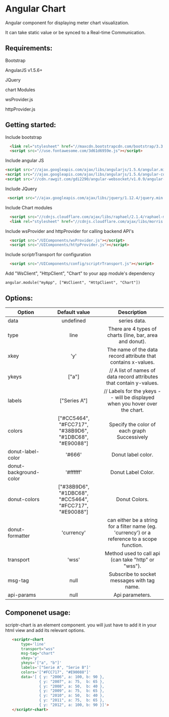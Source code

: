 # Angular Chart 
 
  Angular component for displaying meter chart visualization.
  
  It can take static value or be synced to a Real-time Communication. 

## Requirements:

  Bootstrap
  
  AngularJS v1.5.6+
  
  JQuery
  
  chart Modules
  
  wsProvider.js
  
  httpProvider.js
  
## Getting started:

  Include bootstrap
   
  ```html
    <link rel="stylesheet" href="//maxcdn.bootstrapcdn.com/bootstrap/3.3.7/css/bootstrap.min.css" integrity="sha384-BVYiiSIFeK1dGmJRAkycuHAHRg32OmUcww7on3RYdg4Va+PmSTsz/K68vbdEjh4u" crossorigin="anonymous">
    <script src="//use.fontawesome.com/3d61d6959e.js"></script>
  ```

  Include angular JS
  
  ```html
  <script src="//ajax.googleapis.com/ajax/libs/angularjs/1.5.6/angular.min.js"></script>
  <script src="//ajax.googleapis.com/ajax/libs/angularjs/1.5.6/angular-cookies.js"></script>
  <script src="//cdn.rawgit.com/gdi2290/angular-websocket/v1.0.9/angular-websocket.min.js"></script>
  ```

  Include JQuery
  
  ```html
   <script src="//ajax.googleapis.com/ajax/libs/jquery/1.12.4/jquery.min.js"></script>
  ```

  Include Chart modules
   
  ```html
    <script src="//cdnjs.cloudflare.com/ajax/libs/raphael/2.1.4/raphael-min.js"></script>
    <link rel="stylesheet" href="//cdnjs.cloudflare.com/ajax/libs/morris.js/0.5.1/morris.css">
  ```

  Include wsProvider and httpProvider for calling backend API's
  
  ```html
    <script src="/UIComponents/wsProvider.js"></script>
    <script src="/UIComponents/httpProvider.js"></script>
  ```
  
  Include scriptrTransport for configuration
  
  ```html
    <script src="/UIComponents/config/scriptrTransport.js"></script>
  ```
  
  Add "WsClient", "HttpClient", "Chart" to your app module's dependency
  
  ```
  angular.module("myApp", ["WsClient", "HttpClient", "Chart"])
  ```
  
## Options:

| Option        | Default value   | Description   |
| ------------- |:-------------:|:-------------:|
  data     | undefined	 |series data.
  type  | line | There are 4 types of charts (line, bar, area and donut).
  xkey     | 'y'	 | The name of the data record attribute that contains x-values.
  ykeys       | ["a"]    | // A list of names of data record attributes that contain y-values.
  labels       | ["Series A"]   | 	// Labels for the ykeys -- will be displayed when you hover over the chart.
  colors       | ["#CC5464", "#FCC717", "#38B9D6", "#1DBC68", "#E90088"]    | 	Specify the color of each graph Successively	
  donut-label-color       | '#666'    | 	Donut label color.	
  donut-background-color       | '#ffffff'    | 	Donut Label Color.	
  donut-colors       | ["#38B9D6", "#1DBC68", "#CC5464", "#FCC717", "#E90088"]    | 	 Donut Colors.	
  donut-formatter       | 'currency'    | 	 can either be a string for a filter name (eg. 'currency') or a reference to a scope function.	
  transport |  'wss'     | 	Method used to call api (can take "http" or "wss").	 
  msg-tag   | null      | 	Subscribe to socket messages with tag name.		     
  api-params  | null      | 	Api parameters.  					
  
  
## Componenet usage:

scriptr-chart is an element component. you will just have to add it in your html view and add its relevant options.

 ```html
    <scriptr-chart
        type='line'
        transport="wss"
        msg-tag="chart"
        xkey='y'
		ykeys='["a", "b"]'
		labels='["Serie A", "Serie B"]'
		colors='["#FCC717", "#E90088"]'
        data='[ { y: "2006", a: 100, b: 90 },
                { y: "2007", a: 75,  b: 65 },
                { y: "2008", a: 50,  b: 40 },
                { y: "2009", a: 75,  b: 65 },
                { y: "2010", a: 50,  b: 40 },
                { y: "2011", a: 75,  b: 65 },
                { y: "2012", a: 100, b: 90 }]'>
    </scriptr-chart>
  ```
